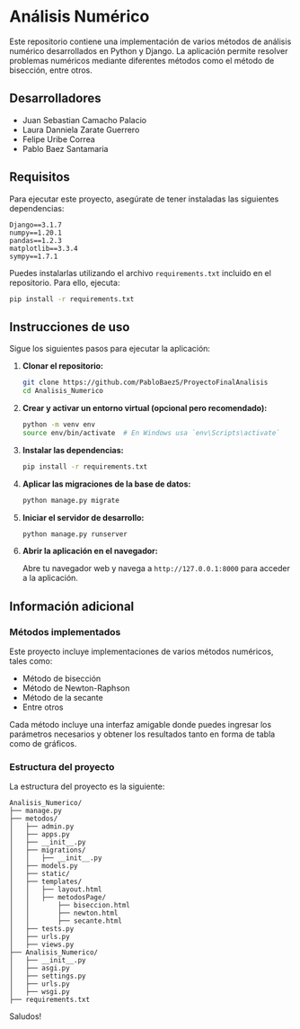 # Análisis Numérico

Este repositorio contiene una implementación de varios métodos de análisis numérico desarrollados en Python y Django. La aplicación permite resolver problemas numéricos mediante diferentes métodos como el método de bisección, entre otros.

## Desarrolladores

- Juan Sebastian Camacho Palacio
- Laura Danniela Zarate Guerrero
- Felipe Uribe Correa
- Pablo Baez Santamaria

## Requisitos

Para ejecutar este proyecto, asegúrate de tener instaladas las siguientes dependencias:

```plaintext
Django==3.1.7
numpy==1.20.1
pandas==1.2.3
matplotlib==3.3.4
sympy==1.7.1
```

Puedes instalarlas utilizando el archivo `requirements.txt` incluido en el repositorio. Para ello, ejecuta:

```bash
pip install -r requirements.txt
```

## Instrucciones de uso

Sigue los siguientes pasos para ejecutar la aplicación:

1. **Clonar el repositorio:**

    ```bash
    git clone https://github.com/PabloBaezS/ProyectoFinalAnalisis
    cd Analisis_Numerico
    ```

2. **Crear y activar un entorno virtual (opcional pero recomendado):**

    ```bash
    python -m venv env
    source env/bin/activate  # En Windows usa `env\Scripts\activate`
    ```

3. **Instalar las dependencias:**

    ```bash
    pip install -r requirements.txt
    ```

4. **Aplicar las migraciones de la base de datos:**

    ```bash
    python manage.py migrate
    ```

5. **Iniciar el servidor de desarrollo:**

    ```bash
    python manage.py runserver
    ```

6. **Abrir la aplicación en el navegador:**

    Abre tu navegador web y navega a `http://127.0.0.1:8000` para acceder a la aplicación.

## Información adicional

### Métodos implementados

Este proyecto incluye implementaciones de varios métodos numéricos, tales como:

- Método de bisección
- Método de Newton-Raphson
- Método de la secante
- Entre otros

Cada método incluye una interfaz amigable donde puedes ingresar los parámetros necesarios y obtener los resultados tanto en forma de tabla como de gráficos.

### Estructura del proyecto

La estructura del proyecto es la siguiente:

```
Analisis_Numerico/
├── manage.py
├── metodos/
│   ├── admin.py
│   ├── apps.py
│   ├── __init__.py
│   ├── migrations/
│   │   ├── __init__.py
│   ├── models.py
│   ├── static/
│   ├── templates/
│   │   ├── layout.html
│   │   ├── metodosPage/
│   │       ├── biseccion.html
│   │       ├── newton.html
│   │       ├── secante.html
│   ├── tests.py
│   ├── urls.py
│   ├── views.py
├── Analisis_Numerico/
│   ├── __init__.py
│   ├── asgi.py
│   ├── settings.py
│   ├── urls.py
│   ├── wsgi.py
├── requirements.txt
```

Saludos!
